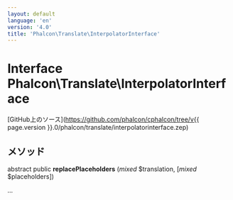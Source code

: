 ```yaml
---
layout: default
language: 'en'
version: '4.0'
title: 'Phalcon\Translate\InterpolatorInterface'
---
```


# Interface **Phalcon\Translate\InterpolatorInterface**

[GitHub上のソース](https://github.com/phalcon/cphalcon/tree/v{{ page.version }}.0/phalcon/translate/interpolatorinterface.zep)

## メソッド

abstract public **replacePlaceholders** (*mixed* $translation, [*mixed* $placeholders])

...